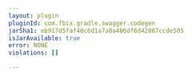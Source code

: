 ```yaml
---
layout: plugin
pluginId: com.fbix.gradle.swagger.codegen
jarSha1: eb917d5faf40c6d1a7a0a406df6d42887ccde505
isJarAvailable: true
error: NONE
violations: []

---
```

